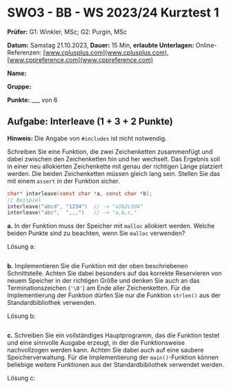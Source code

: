 # SWO3 - BB - WS 2023/24 Kurztest 1

**Prüfer:** G1: Winkler, MSc; G2: Purgin, MSc

**Datum:** Samstag 21.10.2023, **Dauer:** 15 Min, **erlaubte Unterlagen:** Online-Referenzen: [www.cplusplus.com](www.cplusplus.com), [www.cppreference.com](www.cppreference.com)

**Name:**



**Gruppe:**


**Punkte:** ___ von 6

## Aufgabe: Interleave (1 + 3 + 2 Punkte)


**Hinweis:** Die Angabe von `#includes` ist nicht notwendig.

Schreiben Sie eine Funktion, die zwei Zeichenketten zusammenfügt und dabei zwischen den Zeichenketten hin und her wechselt. Das Ergebnis soll in einer neu allokierten Zeichenkette mit genau der richtigen Länge platziert werden. Die beiden Zeichenketten müssen gleich lang sein. Stellen Sie das mit einem `assert` in der Funktion sicher.

```c
char* interleave(const char *a, const char *b);
// Beispiel
interleave("abcd", "1234")  // -> "a1b2c3d4"
interleave("abc",  ",,,")   // -> "a,b,c,"
```

**a.** In der Funktion muss der Speicher mit `malloc` allokiert werden. Welche beiden Punkte sind zu beachten, wenn Sie `malloc` verwenden?

Lösung a:

```c

```

**b.** Implementieren Sie die Funktion mit der oben beschriebenen Schnittstelle. Achten Sie dabei besonders auf das korrekte Reservieren von neuem Speicher in der richtigen Größe und denken Sie auch an das Terminationszeichen (`'\0'`) am Ende aller Zeichenketten. Für die Implementierung der Funktion dürfen Sie nur die Funktion `strlen()` aus der Standardbibliothek verwenden.

Lösung b:

```c

```

**c.** Schreiben Sie ein vollständiges Hauptprogramm, das die Funktion testet und eine sinnvolle Ausgabe erzeugt, in der die Funktionsweise nachvollzogen werden kann. Achten Sie dabei auch auf eine saubere Speicherverwaltung. Für die Implementierung der `main()`-Funktion können beliebige weitere Funktionen aus der Standardbibliothek verwendet werden.

Lösung c:

```c


```
